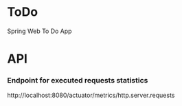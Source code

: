 # ToDo
Spring Web To Do App

# API
### Endpoint for executed requests statistics
http://localhost:8080/actuator/metrics/http.server.requests
